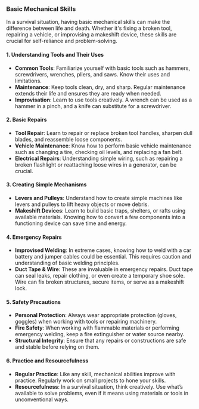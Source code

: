 ### **Basic Mechanical Skills**

In a survival situation, having basic mechanical skills can make the difference between life and death. Whether it's fixing a broken tool, repairing a vehicle, or improvising a makeshift device, these skills are crucial for self-reliance and problem-solving.

#### **1. Understanding Tools and Their Uses**
   - **Common Tools**: Familiarize yourself with basic tools such as hammers, screwdrivers, wrenches, pliers, and saws. Know their uses and limitations.
   - **Maintenance**: Keep tools clean, dry, and sharp. Regular maintenance extends their life and ensures they are ready when needed.
   - **Improvisation**: Learn to use tools creatively. A wrench can be used as a hammer in a pinch, and a knife can substitute for a screwdriver.

#### **2. Basic Repairs**
   - **Tool Repair**: Learn to repair or replace broken tool handles, sharpen dull blades, and reassemble loose components.
   - **Vehicle Maintenance**: Know how to perform basic vehicle maintenance such as changing a tire, checking oil levels, and replacing a fan belt.
   - **Electrical Repairs**: Understanding simple wiring, such as repairing a broken flashlight or reattaching loose wires in a generator, can be crucial.

#### **3. Creating Simple Mechanisms**
   - **Levers and Pulleys**: Understand how to create simple machines like levers and pulleys to lift heavy objects or move debris.
   - **Makeshift Devices**: Learn to build basic traps, shelters, or rafts using available materials. Knowing how to convert a few components into a functioning device can save time and energy.

#### **4. Emergency Repairs**
   - **Improvised Welding**: In extreme cases, knowing how to weld with a car battery and jumper cables could be essential. This requires caution and understanding of basic welding principles.
   - **Duct Tape & Wire**: These are invaluable in emergency repairs. Duct tape can seal leaks, repair clothing, or even create a temporary shoe sole. Wire can fix broken structures, secure items, or serve as a makeshift lock.

#### **5. Safety Precautions**
   - **Personal Protection**: Always wear appropriate protection (gloves, goggles) when working with tools or repairing machinery.
   - **Fire Safety**: When working with flammable materials or performing emergency welding, keep a fire extinguisher or water source nearby.
   - **Structural Integrity**: Ensure that any repairs or constructions are safe and stable before relying on them.

#### **6. Practice and Resourcefulness**
   - **Regular Practice**: Like any skill, mechanical abilities improve with practice. Regularly work on small projects to hone your skills.
   - **Resourcefulness**: In a survival situation, think creatively. Use what’s available to solve problems, even if it means using materials or tools in unconventional ways.